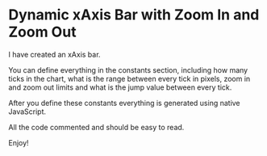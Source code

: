 # Dynamic xAxis Bar with Zoom In and Zoom Out

I have created an xAxis bar. 

You can define everything in the constants section, including how many ticks in the chart, what is the range between every tick in pixels, zoom in and zoom out limits and what is the jump value between every tick.

After you define these constants everything is generated using native JavaScript. 

All the code commented and should be easy to read.
 
Enjoy!